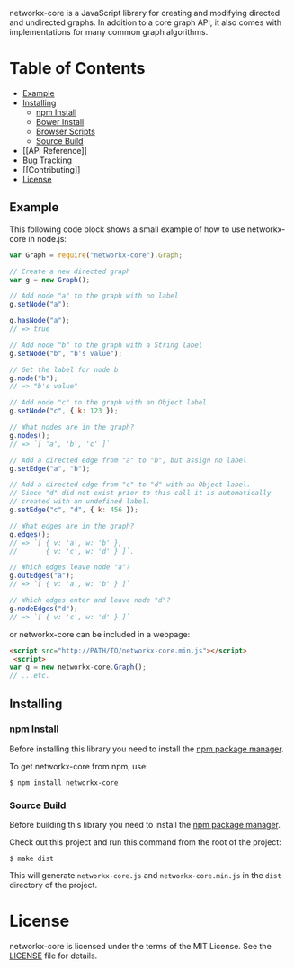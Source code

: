 networkx-core is a JavaScript library for creating and modifying directed and undirected graphs. In addition to a core graph API, it also comes with implementations for many common graph algorithms.

# Table of Contents

- [Example](#example)
- [Installing](#installing)
  - [npm Install](#npm-install)
  - [Bower Install](#bower-install)
  - [Browser Scripts](#browser-scripts)
  - [Source Build](#source-build)
- [[API Reference]]
- [Bug Tracking](/taylortech75/networkx-core/issues)
- [[Contributing]]
- [License](#license)

## Example

This following code block shows a small example of how to use networkx-core in node.js:

```js
var Graph = require("networkx-core").Graph;

// Create a new directed graph
var g = new Graph();

// Add node "a" to the graph with no label
g.setNode("a");

g.hasNode("a");
// => true

// Add node "b" to the graph with a String label
g.setNode("b", "b's value");

// Get the label for node b
g.node("b");
// => "b's value"

// Add node "c" to the graph with an Object label
g.setNode("c", { k: 123 });

// What nodes are in the graph?
g.nodes();
// => `[ 'a', 'b', 'c' ]`

// Add a directed edge from "a" to "b", but assign no label
g.setEdge("a", "b");

// Add a directed edge from "c" to "d" with an Object label.
// Since "d" did not exist prior to this call it is automatically
// created with an undefined label.
g.setEdge("c", "d", { k: 456 });

// What edges are in the graph?
g.edges();
// => `[ { v: 'a', w: 'b' },
//       { v: 'c', w: 'd' } ]`.

// Which edges leave node "a"?
g.outEdges("a");
// => `[ { v: 'a', w: 'b' } ]`

// Which edges enter and leave node "d"?
g.nodeEdges("d");
// => `[ { v: 'c', w: 'd' } ]`
```

or networkx-core can be included in a webpage:

```html
<script src="http://PATH/TO/networkx-core.min.js"></script>
 <script>
var g = new networkx-core.Graph();
// ...etc.
```

## Installing

### npm Install

Before installing this library you need to install the [npm package manager](http://npmjs.org/).

To get networkx-core from npm, use:

    $ npm install networkx-core

### Source Build

Before building this library you need to install the [npm package manager](http://npmjs.org/).

Check out this project and run this command from the root of the project:

    $ make dist

This will generate `networkx-core.js` and `networkx-core.min.js` in the `dist` directory
of the project.

# License

networkx-core is licensed under the terms of the MIT License. See the [LICENSE](LICENSE) file for details.

[npm package manager]: http://npmjs.org/
